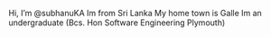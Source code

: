 Hi, I’m @subhanuKA
Im from Sri Lanka
My home town is Galle
Im an undergraduate (Bcs. Hon Software Engineering Plymouth)

